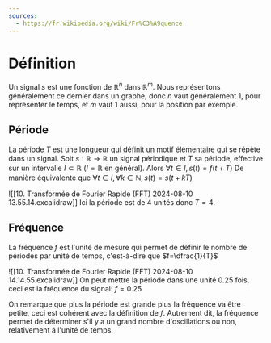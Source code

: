 ```yaml
---
sources:
  - https://fr.wikipedia.org/wiki/Fr%C3%A9quence
---
```

# Définition
Un signal $s$ est une fonction de $\mathbb{R}^n$ dans $\mathbb{R}^m$.
Nous représentons généralement ce dernier dans un graphe, donc $n$ vaut généralement 1, pour représenter le temps, et $m$ vaut 1 aussi, pour la position par exemple.
## Période
La période $T$ est une longueur qui définit un motif élémentaire qui se répète dans un signal.
Soit $s: \mathbb{R} \to \mathbb{R}$ un signal périodique et $T$ sa période, effective sur un intervalle $I\subset \mathbb{R}$ ($I=\mathbb{R}$ en général).
Alors $\forall t \in I, s(t)=f(t+T)$
De manière équivalente que $\forall t\in I, \forall k \in \mathbb{N}, s(t)=s(t+kT)$

![[10. Transformée de Fourier Rapide (FFT) 2024-08-10 13.55.14.excalidraw]]
Ici la période est de $4$ unités donc $T=4$.
## Fréquence
La fréquence $f$ est l'unité de mesure qui permet de définir le nombre de périodes par unité de temps, c'est-à-dire que $f=\dfrac{1}{T}$

![[10. Transformée de Fourier Rapide (FFT) 2024-08-10 14.14.55.excalidraw]]
On peut mettre la période dans une unité $0.25$ fois, ceci est la fréquence du signal: $f=0.25$

On remarque que plus la période est grande plus la fréquence va être petite, ceci est cohérent avec la définition de $f$.
Autrement dit, la fréquence permet de déterminer s'il y a un grand nombre d'oscillations ou non, relativement à l'unité de temps.